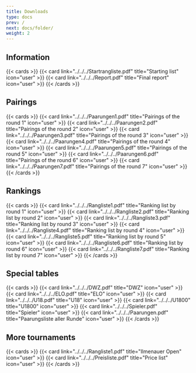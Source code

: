 ```yaml
---
title: Downloads
type: docs
prev: /
next: docs/folder/
weight: 2
---
```


## Information

{{< cards >}}
{{< card link="../../../Startrangliste.pdf" title="Starting list" icon="user" >}}
{{< card link="../../../Report.pdf" title="Final report" icon="user" >}}
{{< /cards >}}

## Pairings

{{< cards >}}
{{< card link="../../../Paarungen1.pdf" title="Pairings of the round 1" icon="user" >}}
{{< card link="../../../Paarungen2.pdf" title="Pairings of the round 2" icon="user" >}}
{{< card link="../../../Paarungen3.pdf" title="Pairings of the round 3" icon="user" >}}
{{< card link="../../../Paarungen4.pdf" title="Pairings of the round 4" icon="user" >}}
{{< card link="../../../Paarungen5.pdf" title="Pairings of the round 5" icon="user" >}}
{{< card link="../../../Paarungen6.pdf" title="Pairings of the round 6" icon="user" >}}
{{< card link="../../../Paarungen7.pdf" title="Pairings of the round 7" icon="user" >}}
{{< /cards >}}

## Rankings

{{< cards >}}
{{< card link="../../../Rangliste1.pdf" title="Ranking list by round 1" icon="user" >}}
{{< card link="../../../Rangliste2.pdf" title="Ranking list by round 2" icon="user" >}}
{{< card link="../../../Rangliste3.pdf" title="Ranking list by round 3" icon="user" >}}
{{< card link="../../../Rangliste4.pdf" title="Ranking list by round 4" icon="user" >}}
{{< card link="../../../Rangliste5.pdf" title="Ranking list by round 5" icon="user" >}}
{{< card link="../../../Rangliste6.pdf" title="Ranking list by round 6" icon="user" >}}
{{< card link="../../../Rangliste7.pdf" title="Ranking list by round 7" icon="user" >}}
{{< /cards >}}


## Special tables 
{{< cards >}}
{{< card link="../../../DWZ.pdf" title="DWZ" icon="user" >}}
{{< card link="../../../ELO.pdf" title="ELO" icon="user" >}}
{{< card link="../../../U18.pdf" title="U18" icon="user" >}}
{{< card link="../../../U1800" title="U1800" icon="user" >}}
{{< card link="../../../Spieler.pdf" title="Spieler" icon="user" >}}
{{< card link="../../../Paarungen.pdf" title="Paarungsliste aller Runde" icon="user" >}}
{{< /cards >}}

## More tournaments

{{< cards >}}
{{< card link="../../../Rangliste1.pdf" title="Ilmenauer Open" icon="user" >}}
{{< card link="../../../Preisliste.pdf" title="Price list" icon="user" >}}
{{< /cards >}}
